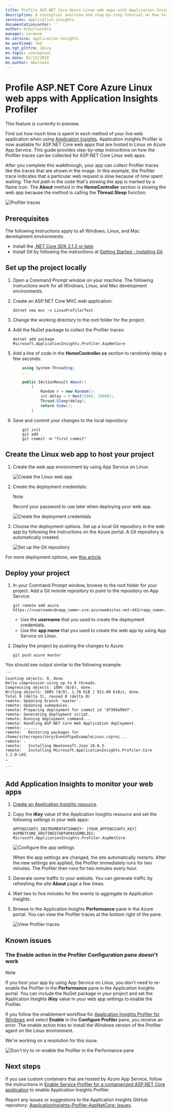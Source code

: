 ```yaml
---
title: Profile ASP.NET Core Azure Linux web apps with Application Insights Profiler | Microsoft Docs
description: A conceptual overview and step-by-step tutorial on how to use Application Insights Profiler.
services: application-insights
documentationcenter: ''
author: mrbullwinkle
manager: carmonm
ms.service: application-insights
ms.workload: tbd
ms.tgt_pltfrm: ibiza
ms.topic: conceptual
ms.date: 02/23/2018
ms.author: mbullwin
---
```


# Profile ASP.NET Core Azure Linux web apps with Application Insights Profiler

This feature is currently in preview.

Find out how much time is spent in each method of your live web application when using [Application Insights](../../azure-monitor/app/app-insights-overview.md). Application Insights Profiler is now available for ASP.NET Core web apps that are hosted in Linux on Azure App Service. This guide provides step-by-step instructions on how the Profiler traces can be collected for ASP.NET Core Linux web apps.

After you complete this walkthrough, your app can collect Profiler traces like the traces that are shown in the image. In this example, the Profiler trace indicates that a particular web request is slow because of time spent waiting. The *hot path* in the code that's slowing the app is marked by a flame icon. The **About** method in the **HomeController** section is slowing the web app because the method is calling the **Thread.Sleep** function.

![Profiler traces](./media/profiler-aspnetcore-linux/profiler-traces.png)

## Prerequisites
The following instructions apply to all Windows, Linux, and Mac development environments:

* Install the [.NET Core SDK 2.1.2 or later](https://dotnet.microsoft.com/download/archives).
* Install Git by following the instructions at [Getting Started - Installing Git](https://git-scm.com/book/en/v2/Getting-Started-Installing-Git).

## Set up the project locally

1. Open a Command Prompt window on your machine. The following instructions work for all Windows, Linux, and Mac development environments.

2. Create an ASP.NET Core MVC web application:

    ```
    dotnet new mvc -n LinuxProfilerTest
    ```

3. Change the working directory to the root folder for the project.

4. Add the NuGet package to collect the Profiler traces:

    ```
    dotnet add package Microsoft.ApplicationInsights.Profiler.AspNetCore
    ```

5. Add a line of code in the **HomeController.cs** section to randomly delay a few seconds:

    ```csharp
        using System.Threading;
        ...

        public IActionResult About()
            {
                Random r = new Random();
                int delay = r.Next(5000, 10000);
                Thread.Sleep(delay);
                return View();
            }
    ```

6. Save and commit your changes to the local repository:

    ```
        git init
        git add .
        git commit -m "first commit"
    ```

## Create the Linux web app to host your project

1. Create the web app environment by using App Service on Linux:

    ![Create the Linux web app](./media/profiler-aspnetcore-linux/create-linux-appservice.png)

2. Create the deployment credentials:

    > [!NOTE]
    > Record your password to use later when deploying your web app.

    ![Create the deployment credentials](./media/profiler-aspnetcore-linux/create-deployment-credentials.png)

3. Choose the deployment options. Set up a local Git repository in the web app by following the instructions on the Azure portal. A Git repository is automatically created.

    ![Set up the Git repository](./media/profiler-aspnetcore-linux/setup-git-repo.png)

For more deployment options, see [this article](https://docs.microsoft.com/azure/app-service/containers/choose-deployment-type).

## Deploy your project

1. In your Command Prompt window, browse to the root folder for your project. Add a Git remote repository to point to the repository on App Service:

    ```
    git remote add azure https://<username>@<app_name>.scm.azurewebsites.net:443/<app_name>.git
    ```

    * Use the **username** that you used to create the deployment credentials.
    * Use the **app name** that you used to create the web app by using App Service on Linux.

2. Deploy the project by pushing the changes to Azure:

    ```
    git push azure master
    ```

You should see output similar to the following example:

    ```
    Counting objects: 9, done.
    Delta compression using up to 8 threads.
    Compressing objects: 100% (8/8), done.
    Writing objects: 100% (9/9), 1.78 KiB | 911.00 KiB/s, done.
    Total 9 (delta 3), reused 0 (delta 0)
    remote: Updating branch 'master'.
    remote: Updating submodules.
    remote: Preparing deployment for commit id 'd7369a99d7'.
    remote: Generating deployment script.
    remote: Running deployment command...
    remote: Handling ASP.NET Core Web Application deployment.
    remote: ......
    remote:   Restoring packages for /home/site/repository/EventPipeExampleLinux.csproj...
    remote: .
    remote:   Installing Newtonsoft.Json 10.0.3.
    remote:   Installing Microsoft.ApplicationInsights.Profiler.Core 1.1.0-LKG
    …

    ```

## Add Application Insights to monitor your web apps

1. [Create an Application Insights resource](./../../azure-monitor/app/create-new-resource.md ).

2. Copy the **iKey** value of the Application Insights resource and set the following settings in your web apps:

    ```
    APPINSIGHTS_INSTRUMENTATIONKEY: [YOUR_APPINSIGHTS_KEY]
    ASPNETCORE_HOSTINGSTARTUPASSEMBLIES: Microsoft.ApplicationInsights.Profiler.AspNetCore
    ```

    ![Configure the app settings](./media/profiler-aspnetcore-linux/set-appsettings.png)

    When the app settings are changed, the site automatically restarts. After the new settings are applied, the Profiler immediately runs for two minutes. The Profiler then runs for two minutes every hour.

3. Generate some traffic to your website. You can generate traffic by refreshing the site **About** page a few times.

4. Wait two to five minutes for the events to aggregate to Application Insights.

5. Browse to the Application Insights **Performance** pane in the Azure portal. You can view the Profiler traces at the bottom right of the pane.

    ![View Profiler traces](./media/profiler-aspnetcore-linux/view-traces.png)

## Known issues

### The Enable action in the Profiler Configuration pane doesn't work

> [!NOTE]
> If you host your app by using App Service on Linux, you don't need to re-enable the Profiler in the **Performance** pane in the Application Insights portal. You can include the NuGet package in your project and set the Application Insights **iKey** value in your web app settings to enable the Profiler.

If you follow the enablement workflow for [Application Insights Profiler for Windows](./profiler.md) and select **Enable** in the **Configure Profiler** pane, you receive an error. The enable action tries to install the Windows version of the Profiler agent on the Linux environment.

We're working on a resolution for this issue.

![Don't try to re-enable the Profiler in the Performance pane](./media/profiler-aspnetcore-linux/issue-enable-profiler.png)


## Next steps
If you use custom containers that are hosted by Azure App Service, follow the instructions in [
Enable Service Profiler for a containerized ASP.NET Core application](https://github.com/Microsoft/ApplicationInsights-Profiler-AspNetCore/tree/master/examples/EnableServiceProfilerForContainerApp) to enable Application Insights Profiler.

Report any issues or suggestions to the Application Insights GitHub repository:
[ApplicationInsights-Profiler-AspNetCore: Issues](https://github.com/Microsoft/ApplicationInsights-Profiler-AspNetCore/issues).
